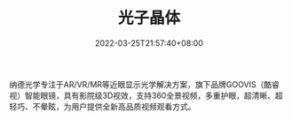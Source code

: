 ﻿---
weight: 
title: "光子晶体"
description: "纳德光学专注于AR/VR/MR等近眼显示光学解决方案，旗下品牌GOOVIS（酷睿视）智能眼镜，具有影院级3D视效，支持360全景视频，多重护眼，超清晰、超轻巧、不晕眩，为用户提供全新高品质视频观看方式。"
date: 2022-03-25T21:57:40+08:00
lastmod: 2022-03-25T16:45:40+08:00
draft: false
authors: ["Metabd"]
featuredImage: "331.png"
link: "http://www.nanoarvr.cn/"
tags: ["光子晶体","AR/VR/MR/XR"]
categories: ["navigation"]
navigation: ["AR/VR/MR/XR"]
lightgallery: true
toc: true
pinned: false
recommend: false
recommend1: false
---
纳德光学专注于AR/VR/MR等近眼显示光学解决方案，旗下品牌GOOVIS（酷睿视）智能眼镜，具有影院级3D视效，支持360全景视频，多重护眼，超清晰、超轻巧、不晕眩，为用户提供全新高品质视频观看方式。
